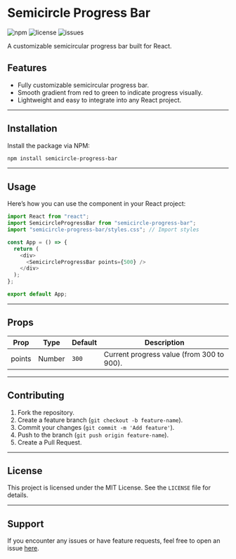 
# Semicircle Progress Bar

![npm](https://img.shields.io/npm/v/@Yurii-tokar/semicircle-progress-bar?style=flat-square)
![license](https://img.shields.io/github/license/karamba182/semicircle-progress-bar)
![issues](https://img.shields.io/github/issues/karamba182/semicircle-progress-bar)

A customizable semicircular progress bar built for React.

## Features

- Fully customizable semicircular progress bar.
- Smooth gradient from red to green to indicate progress visually.
- Lightweight and easy to integrate into any React project.

---

## Installation

Install the package via NPM:

```bash
npm install semicircle-progress-bar
```

---

## Usage

Here’s how you can use the component in your React project:

```javascript
import React from "react";
import SemicircleProgressBar from "semicircle-progress-bar";
import "semicircle-progress-bar/styles.css"; // Import styles

const App = () => {
  return (
    <div>
      <SemicircleProgressBar points={500} />
    </div>
  );
};

export default App;
```

---

## Props

| Prop   | Type   | Default | Description                                     |
|--------|--------|---------|-------------------------------------------------|
| points | Number | `300`   | Current progress value (from 300 to 900).       |

---

## Contributing

1. Fork the repository.
2. Create a feature branch (`git checkout -b feature-name`).
3. Commit your changes (`git commit -m 'Add feature'`).
4. Push to the branch (`git push origin feature-name`).
5. Create a Pull Request.

---

## License

This project is licensed under the MIT License. See the `LICENSE` file for details.

---

## Support

If you encounter any issues or have feature requests, feel free to open an issue [here](https://github.com/karamba182/semicircle-progress-bar/issues).

